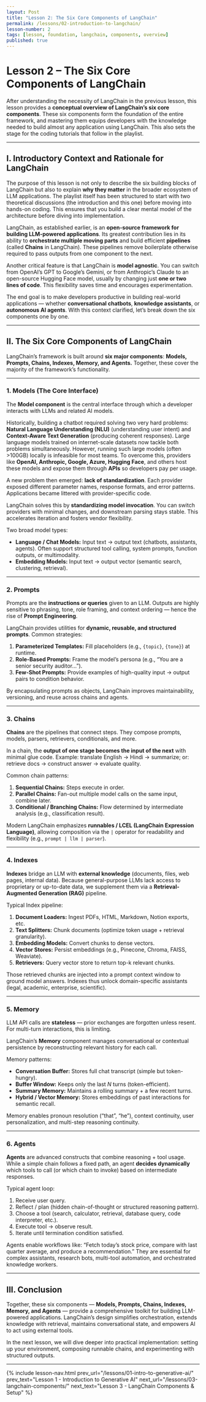 ```yaml
---
layout: Post
title: "Lesson 2: The Six Core Components of LangChain"
permalink: /lessons/02-introduction-to-langchain/
lesson-number: 2
tags: [lesson, foundation, langchain, components, overview]
published: true
---
```


# Lesson 2 – The Six Core Components of LangChain

After understanding the necessity of LangChain in the previous lesson, this lesson provides a **conceptual overview of LangChain’s six core components**. These six components form the foundation of the entire framework, and mastering them equips developers with the knowledge needed to build almost any application using LangChain. This also sets the stage for the coding tutorials that follow in the playlist.

---

## I. Introductory Context and Rationale for LangChain

The purpose of this lesson is not only to describe the six building blocks of LangChain but also to explain **why they matter** in the broader ecosystem of LLM applications. The playlist itself has been structured to start with two theoretical discussions (the introduction and this one) before moving into hands-on coding. This ensures that you build a clear mental model of the architecture before diving into implementation.

LangChain, as established earlier, is an **open-source framework for building LLM-powered applications**. Its greatest contribution lies in its ability to **orchestrate multiple moving parts** and build efficient **pipelines** (called **Chains** in LangChain). These pipelines remove boilerplate otherwise required to pass outputs from one component to the next.

Another critical feature is that LangChain is **model agnostic**. You can switch from OpenAI’s GPT to Google’s Gemini, or from Anthropic’s Claude to an open-source Hugging Face model, usually by changing just **one or two lines of code**. This flexibility saves time and encourages experimentation.

The end goal is to make developers productive in building real-world applications — whether **conversational chatbots**, **knowledge assistants**, or **autonomous AI agents**. With this context clarified, let’s break down the six components one by one.

---

## II. The Six Core Components of LangChain

LangChain’s framework is built around **six major components**: **Models, Prompts, Chains, Indexes, Memory, and Agents.** Together, these cover the majority of the framework’s functionality.

---

### 1. Models (The Core Interface)

The **Model component** is the central interface through which a developer interacts with LLMs and related AI models.

Historically, building a chatbot required solving two very hard problems: **Natural Language Understanding (NLU)** (understanding user intent) and **Context-Aware Text Generation** (producing coherent responses). Large language models trained on internet-scale datasets now tackle both problems simultaneously. However, running such large models (often >100GB) locally is infeasible for most teams. To overcome this, providers like **OpenAI, Anthropic, Google, Azure, Hugging Face**, and others host these models and expose them through **APIs** so developers pay per usage.

A new problem then emerged: **lack of standardization**. Each provider exposed different parameter names, response formats, and error patterns. Applications became littered with provider-specific code.

LangChain solves this by **standardizing model invocation**. You can switch providers with minimal changes, and downstream parsing stays stable. This accelerates iteration and fosters vendor flexibility.

Two broad model types:

- **Language / Chat Models:** Input text → output text (chatbots, assistants, agents). Often support structured tool calling, system prompts, function outputs, or multimodality.
- **Embedding Models:** Input text → output vector (semantic search, clustering, retrieval).

---

### 2. Prompts

Prompts are the **instructions or queries** given to an LLM. Outputs are highly sensitive to phrasing, tone, role framing, and context ordering — hence the rise of **Prompt Engineering**.

LangChain provides utilities for **dynamic, reusable, and structured prompts**. Common strategies:

1. **Parameterized Templates:** Fill placeholders (e.g., `{topic}`, `{tone}`) at runtime.
2. **Role-Based Prompts:** Frame the model’s persona (e.g., “You are a senior security auditor…”).
3. **Few-Shot Prompts:** Provide examples of high-quality input → output pairs to condition behavior.

By encapsulating prompts as objects, LangChain improves maintainability, versioning, and reuse across chains and agents.

---

### 3. Chains

**Chains** are the pipelines that connect steps. They compose prompts, models, parsers, retrievers, conditionals, and more.

In a chain, the **output of one stage becomes the input of the next** with minimal glue code. Example: translate English → Hindi → summarize; or: retrieve docs → construct answer → evaluate quality.

Common chain patterns:

1. **Sequential Chains:** Steps execute in order.
2. **Parallel Chains:** Fan-out multiple model calls on the same input, combine later.
3. **Conditional / Branching Chains:** Flow determined by intermediate analysis (e.g., classification result).

Modern LangChain emphasizes **runnables / LCEL (LangChain Expression Language)**, allowing composition via the `|` operator for readability and flexibility (e.g., `prompt | llm | parser`).

---

### 4. Indexes

**Indexes** bridge an LLM with **external knowledge** (documents, files, web pages, internal data). Because general-purpose LLMs lack access to proprietary or up-to-date data, we supplement them via a **Retrieval-Augmented Generation (RAG)** pipeline.

Typical Index pipeline:

1. **Document Loaders:** Ingest PDFs, HTML, Markdown, Notion exports, etc.
2. **Text Splitters:** Chunk documents (optimize token usage + retrieval granularity).
3. **Embedding Models:** Convert chunks to dense vectors.
4. **Vector Stores:** Persist embeddings (e.g., Pinecone, Chroma, FAISS, Weaviate).
5. **Retrievers:** Query vector store to return top-k relevant chunks.

Those retrieved chunks are injected into a prompt context window to ground model answers. Indexes thus unlock domain-specific assistants (legal, academic, enterprise, scientific).

---

### 5. Memory

LLM API calls are **stateless** — prior exchanges are forgotten unless resent. For multi-turn interactions, this is limiting.

LangChain’s **Memory** component manages conversational or contextual persistence by reconstructing relevant history for each call.

Memory patterns:

- **Conversation Buffer:** Stores full chat transcript (simple but token-hungry).
- **Buffer Window:** Keeps only the last _N_ turns (token-efficient).
- **Summary Memory:** Maintains a rolling summary + a few recent turns.
- **Hybrid / Vector Memory:** Stores embeddings of past interactions for semantic recall.

Memory enables pronoun resolution (“that”, “he”), context continuity, user personalization, and multi-step reasoning continuity.

---

### 6. Agents

**Agents** are advanced constructs that combine reasoning + tool usage. While a simple chain follows a fixed path, an agent **decides dynamically** which tools to call (or which chain to invoke) based on intermediate responses.

Typical agent loop:

1. Receive user query.
2. Reflect / plan (hidden chain-of-thought or structured reasoning pattern).
3. Choose a tool (search, calculator, retrieval, database query, code interpreter, etc.).
4. Execute tool → observe result.
5. Iterate until termination condition satisfied.

Agents enable workflows like: “Fetch today’s stock price, compare with last quarter average, and produce a recommendation.” They are essential for complex assistants, research bots, multi-tool automation, and orchestrated knowledge workers.

---

## III. Conclusion

Together, these six components — **Models, Prompts, Chains, Indexes, Memory, and Agents** — provide a comprehensive toolkit for building LLM-powered applications. LangChain’s design simplifies orchestration, extends knowledge with retrieval, maintains conversational state, and empowers AI to act using external tools.

In the next lesson, we will dive deeper into practical implementation: setting up your environment, composing runnable chains, and experimenting with structured outputs.

---

{% include lesson-nav.html prev_url="/lessons/01-intro-to-generative-ai/" prev_text="Lesson 1 - Introduction to Generative AI" next_url="/lessons/03-langchain-components/" next_text="Lesson 3 - LangChain Components & Setup" %}
